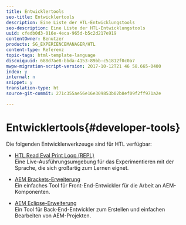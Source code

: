 ```yaml
---
title: Entwicklertools
seo-title: Entwicklertools
description: Eine Liste der HTL-Entwicklungstools
seo-description: Eine Liste der HTL-Entwicklungstools
uuid: cfedb0d3-016e-4eca-965d-b5c2d217e919
contentOwner: Benutzer
products: SG_EXPERIENCEMANAGER/HTL
content-type: Referenz
topic-tags: html-template-language
discoiquuid: 688d7ae8-bbda-4153-89bb-c51812f0c0a7
mwpw-migration-script-version: 2017-10-12T21 46 58.665-0400
index: y
internal: n
snippet: y
translation-type: ht
source-git-commit: 271c355ae56e16e309853b02b8ef09f2ff971a2e

---
```



# Entwicklertools{#developer-tools}

Die folgenden Entwicklerwerkzeuge sind für HTL verfügbar:

* [HTL Read Eval Print Loop (REPL)](https://github.com/Adobe-Marketing-Cloud/aem-htl-repl)\
   Eine Live-Ausführungsumgebung für das Experimentieren mit der Sprache, die sich großartig zum Lernen eignet.

* [AEM Brackets-Erweiterung](https://helpx.adobe.com/de/experience-manager/6-4/sites/developing/using/aem-brackets.html)\
   Ein einfaches Tool für Front-End-Entwickler für die Arbeit an AEM-Komponenten.

* [AEM Eclipse-Erweiterung](https://helpx.adobe.com/de/experience-manager/6-4/sites/developing/using/aem-eclipse.html)\
   Ein Tool für Back-End-Entwickler zum Erstellen und einfachen Bearbeiten von AEM-Projekten.

